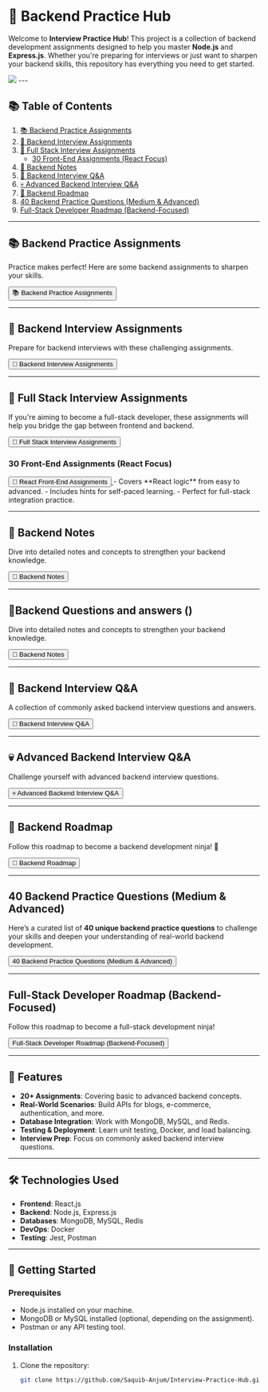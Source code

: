 # 🚀 Backend Practice Hub

Welcome to **Interview Practice Hub**! This project is a collection of backend development assignments designed to help you master **Node.js** and **Express.js**. Whether you're preparing for interviews or just want to sharpen your backend skills, this repository has everything you need to get started.

<img src="https://github.com/Saquib-Anjum/Interview-Practice-Hub/blob/main/Zimage/Banner%20for.png" />
---

## **📚 Table of Contents**
1. [📚 Backend Practice Assignments](#-backend-practice-assignments)
2. [🎯 Backend Interview Assignments](#-backend-interview-assignments)
3. [🍃 Full Stack Interview Assignments](#-full-stack-interview-assignments)
   - [30 Front-End Assignments (React Focus)](#-30-front-end-assignments-react-focus)
4. [📜 Backend Notes](#-backend-notes)
5. [💖 Backend Interview Q&A](#-backend-interview-qa)
6. [💀 Advanced Backend Interview Q&A](#-advanced-backend-interview-qa)
7. [🥷 Backend Roadmap](#-backend-roadmap)
8. [40 Backend Practice Questions (Medium & Advanced)](#-40-backend-practice-questions-medium--advanced)
9. [Full-Stack Developer Roadmap (Backend-Focused)](#full-stack-developer-roadmap-backend-focused)

---

## **📚 Backend Practice Assignments**
Practice makes perfect! Here are some backend assignments to sharpen your skills.

<a href="https://github.com/Saquib-Anjum/Backend-Practice-Hub/blob/main/Backend-Practice.md">
    <button>📚 Backend Practice Assignments</button>
</a>

---

## **🎯 Backend Interview Assignments**
Prepare for backend interviews with these challenging assignments.

<a href="https://github.com/Saquib-Anjum/Backend-Practice-Hub/blob/main/Backend-Interview-Assignment.md">
    <button>🎯 Backend Interview Assignments</button>
</a>

---

## **🍃 Full Stack Interview Assignments**
If you're aiming to become a full-stack developer, these assignments will help you bridge the gap between frontend and backend.

<a href="https://github.com/Saquib-Anjum/Backend-Practice-Hub/blob/main/Full-Stack-Assignment.md">
    <button>🍃 Full Stack Interview Assignments</button>
</a>

### **30 Front-End Assignments (React Focus)**
<a href="https://github.com/Saquib-Anjum/Interview-Practice-Hub/blob/main/30%20Front-End%20Assignments%20for%20Full-Stack%20Practice%20(React%20Focus).md">
    <button>🚀 React Front-End Assignments</button>
</a>
- Covers **React logic** from easy to advanced.
- Includes hints for self-paced learning.
- Perfect for full-stack integration practice.

---

## **📜 Backend Notes**
Dive into detailed notes and concepts to strengthen your backend knowledge.

<a href="https://github.com/Saquib-Anjum/Interview-Practice-Hub/blob/main/Backend-Notes-And-Concepts.md">
    <button>📜 Backend Notes</button>
</a>

---

## **📜Backend Questions and answers  ()**
Dive into detailed notes and concepts to strengthen your backend knowledge.

<a href="https://github.com/Saquib-Anjum/Interview-Practice-Hub/blob/main/backend-interview-question.md">
    <button>📜 Backend Notes</button>
</a>

---

## **💖 Backend Interview Q&A**
A collection of commonly asked backend interview questions and answers.

<a href="https://github.com/Saquib-Anjum/Backend-Practice-Hub/blob/main/Backend-Interview-Q%26A.md">
    <button>💖 Backend Interview Q&A</button>
</a>

---

## **💀 Advanced Backend Interview Q&A**
Challenge yourself with advanced backend interview questions.

<a href="https://github.com/Saquib-Anjum/Interview-Practice-Hub/blob/main/Advance-Backend-Q%26A.md">
    <button>💀 Advanced Backend Interview Q&A</button>
</a>

---

## **🥷 Backend Roadmap**
Follow this roadmap to become a backend development ninja! 🥷

<a href="https://github.com/Saquib-Anjum/Interview-Practice-Hub/blob/main/Backend-roadmap.md">
    <button>🥷 Backend Roadmap</button>
</a>

---

## **40 Backend Practice Questions (Medium & Advanced)**
Here’s a curated list of **40 unique backend practice questions** to challenge your skills and deepen your understanding of real-world backend development.

<a href="https://github.com/Saquib-Anjum/Interview-Practice-Hub/blob/main/40%20Backend%20Practice%20Questions%20(Medium%20%26%20Advanced).md">
    <button>40 Backend Practice Questions (Medium & Advanced)</button>
</a>

---

## **Full-Stack Developer Roadmap (Backend-Focused)**
Follow this roadmap to become a full-stack development ninja! 

<a href="https://github.com/Saquib-Anjum/Interview-Practice-Hub/blob/main/Full-Stack%20Developer%20Roadmap%20(Backend-Focused).md">
    <button>Full-Stack Developer Roadmap (Backend-Focused)</button>
</a>

---

## 🌟 Features

- **20+ Assignments**: Covering basic to advanced backend concepts.
- **Real-World Scenarios**: Build APIs for blogs, e-commerce, authentication, and more.
- **Database Integration**: Work with MongoDB, MySQL, and Redis.
- **Testing & Deployment**: Learn unit testing, Docker, and load balancing.
- **Interview Prep**: Focus on commonly asked backend interview questions.

---

## 🛠️ Technologies Used

- **Frontend**: React.js
- **Backend**: Node.js, Express.js
- **Databases**: MongoDB, MySQL, Redis
- **DevOps**: Docker
- **Testing**: Jest, Postman

---

## 🚀 Getting Started

### Prerequisites
- Node.js installed on your machine.
- MongoDB or MySQL installed (optional, depending on the assignment).
- Postman or any API testing tool.

### Installation
1. Clone the repository:
   ```bash
   git clone https://github.com/Saquib-Anjum/Interview-Practice-Hub.git
